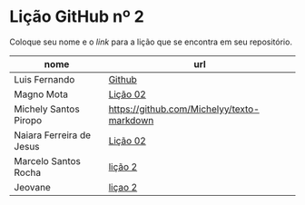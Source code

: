 # Lição GitHub nº 2

Coloque seu nome e o *link* para a lição que se encontra em seu repositório.

nome | url
--- | ---
Luis Fernando | [Github](https://github.com/fernando-lluis/texto-markdown/blob/main/README.md)
Magno Mota    | [Lição 02](https://github.com/Magno00/texto-markdown)
Michely Santos Piropo | https://github.com/Michelyy/texto-markdown
Naiara Ferreira de Jesus |[Lição 02](https://github.com/naiaraferreira/texto-markdown/blob/main/README.md)
Marcelo Santos Rocha |[lição 2](https://github.com/mrocha2111s/texto-markdown)
Jeovane |[liçao 2](https://github.com/jeovane6/texto-markdown.)
